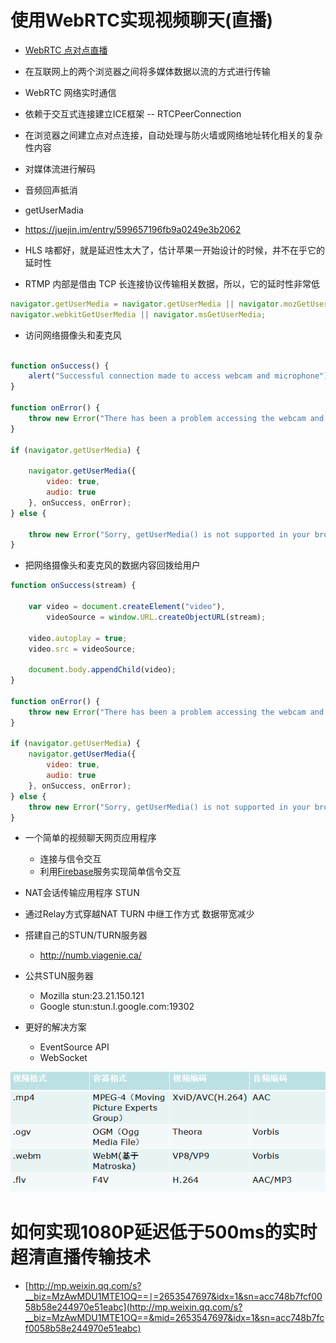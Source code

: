 # 使用WebRTC实现视频聊天(直播)

- [WebRTC 点对点直播](https://segmentfault.com/a/1190000008416360)
- 在互联网上的两个浏览器之间将多媒体数据以流的方式进行传输
- WebRTC 网络实时通信
- 依赖于交互式连接建立ICE框架 -- RTCPeerConnection
- 在浏览器之间建立点对点连接，自动处理与防火墙或网络地址转化相关的复杂性内容
- 对媒体流进行解码
- 音频回声抵消
- getUserMadia

- <https://juejin.im/entry/599657196fb9a0249e3b2062>

- HLS 啥都好，就是延迟性太大了，估计苹果一开始设计的时候，并不在乎它的延时性

- RTMP 内部是借由 TCP 长连接协议传输相关数据，所以，它的延时性非常低

```javascript
navigator.getUserMedia = navigator.getUserMedia || navigator.mozGetUserMedia ||
navigator.webkitGetUserMedia || navigator.msGetUserMedia;
```

- 访问网络摄像头和麦克风

```javascript

function onSuccess() {
    alert("Successful connection made to access webcam and microphone");
}

function onError() {
    throw new Error("There has been a problem accessing the webcam and microphone");
}

if (navigator.getUserMedia) {

    navigator.getUserMedia({
        video: true,
        audio: true
    }, onSuccess, onError);
} else {

    throw new Error("Sorry, getUserMedia() is not supported in your browser");
}
```

- 把网络摄像头和麦克风的数据内容回拨给用户

```javascript
function onSuccess(stream) {

    var video = document.createElement("video"),
        videoSource = window.URL.createObjectURL(stream);

    video.autoplay = true;
    video.src = videoSource;

    document.body.appendChild(video);
}

function onError() {
    throw new Error("There has been a problem accessing the webcam and microphone");
}

if (navigator.getUserMedia) {
    navigator.getUserMedia({
        video: true,
        audio: true
    }, onSuccess, onError);
} else {
    throw new Error("Sorry, getUserMedia() is not supported in your browser");
}
```

- 一个简单的视频聊天网页应用程序

  - 连接与信令交互
  - 利用[Firebase](https://firebase.google.com/)服务实现简单信令交互

- NAT会话传输应用程序 STUN

- 通过Relay方式穿越NAT TURN 中继工作方式 数据带宽减少

- 搭建自己的STUN/TURN服务器

  - <http://numb.viagenie.ca/>

- 公共STUN服务器

  - Mozilla stun:23.21.150.121
  - Google stun:stun.l.google.com:19302

- 更好的解决方案

  - EventSource API
  - WebSocket

![](/static/img/js/video-audio-standard.png)

# 如何实现1080P延迟低于500ms的实时超清直播传输技术

- [http://mp.weixin.qq.com/s?__biz=MzAwMDU1MTE1OQ==∣=2653547697&idx=1&sn=acc748b7fcf0058b58e244970e51eabc](http://mp.weixin.qq.com/s?__biz=MzAwMDU1MTE1OQ==&mid=2653547697&idx=1&sn=acc748b7fcf0058b58e244970e51eabc)
